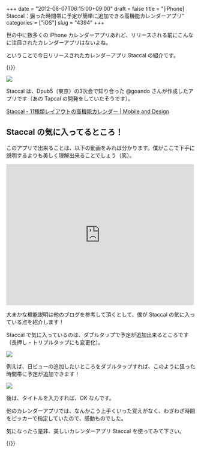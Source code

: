 +++
date = "2012-08-07T06:15:00+09:00"
draft = false
title = "[iPhone] Staccal：狙った時間帯に予定が簡単に追加できる高機能カレンダーアプリ"
categories = ["iOS"]
slug = "4394"
+++

世の中に数多くの iPhone カレンダーアプリあれど、リリースされる前にこんなに注目されたカレンダーアプリはないよね。

ということで今日リリースされたカレンダーアプリ Staccal の紹介です。

{{<app id="546282165" title="Staccal - 11種類レイアウトの高機能カレンダー 1.0.0（￥350）" src="http://a1110.phobos.apple.com/us/r1000/119/Purple/v4/98/6b/7a/986b7a01-636b-f708-d58f-98ae0d613f56/temp..nypenklb.100x100-75.png">}}

![](/images/2012/08/4394_1.png)

Staccal は、Dpub5（東京）の3次会で知り合った @goando さんが作成したアプリです（あの Tapcal の開発をしていたそうです）。

[Staccal - 11種類レイアウトの高機能カレンダー | Mobile and Design](http://www.mobileanddesign.com/staccal/ja/index.html)

## Staccal の気に入ってるところ！

このアプリで出来ることは、以下の動画をみれば分かります。僕がここで下手に説明するよりも美しく理解出来ることでしょう（笑）。

<iframe src="http://player.vimeo.com/video/46528377?title=0&amp;byline=0&amp;portrait=0&amp;autoplay=1" width="500" height="375" frameborder="0" webkitAllowFullScreen mozallowfullscreen allowFullScreen></iframe>

大まかな機能説明は他のブログを参考して頂くとして、僕が Staccal の気に入っている点を紹介します！

Staccal で気に入っているのは、ダブルタップで予定が追加出来るところです（長押し・トリプルタップにも変更化）。

![](/images/2012/08/4394_2.png)

例えば、日ビューの追加したいところをダブルタップすれば、このように狙った時間帯に予定が追加できます！

![](/images/2012/08/4394_3.png)

後は、タイトルを入力すれば、OK なんです。

他のカレンダーアプリでは、なんかこう上手くいった覚えがなく、わざわざ時間をピッカーで指定していたので、感動ものでした。

気になったら是非、美しいカレンダーアプリ Staccal を使ってみて下さい。

{{<app id="546282165" title="Staccal - 11種類レイアウトの高機能カレンダー 1.0.0（￥350）" src="http://a1110.phobos.apple.com/us/r1000/119/Purple/v4/98/6b/7a/986b7a01-636b-f708-d58f-98ae0d613f56/temp..nypenklb.100x100-75.png">}}
